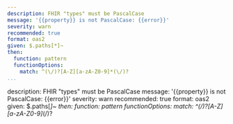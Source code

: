 ---
description: FHIR "types" must be PascalCase
message: '{{property}} is not PascalCase: {{error}}'
severity: warn
recommended: true
format: oas2
given: $.paths[*]~
then:
  function: pattern
  functionOptions:
    match: ^(\/)?[A-Z][a-zA-Z0-9]*(\/)?
...description: FHIR "types" must be PascalCase
message: '{{property}} is not PascalCase: {{error}}'
severity: warn
recommended: true
format: oas2
given: $.paths[*]~
then:
  function: pattern
  functionOptions:
    match: ^(\/)?[A-Z][a-zA-Z0-9]*(\/)?